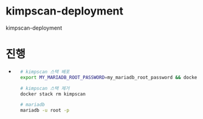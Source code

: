 # kimpscan-deployment
kimpscan-deployment

# 진행
- ```bash
    # kimpscan 스택 배포
    export MY_MARIADB_ROOT_PASSWORD=my_mariadb_root_password && docker stack deploy -c docker-compose.yml kimpscan

    # kimpscan 스택 제거
    docker stack rm kimpscan

    # mariadb
    mariadb -u root -p
    ```